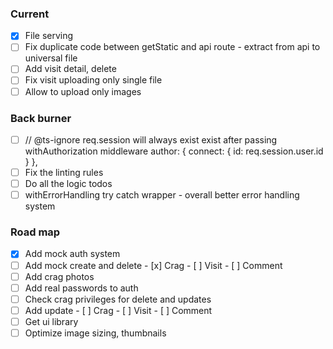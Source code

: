 ### Current

- [x] File serving
- [ ] Fix duplicate code between getStatic and api route - extract from api to universal file
- [ ] Add visit detail, delete
- [ ] Fix visit uploading only single file
- [ ] Allow to upload only images

### Back burner

- [ ] // @ts-ignore req.session will always exist exist after passing withAuthorization middleware
      author: { connect: { id: req.session.user.id } },
- [ ] Fix the linting rules
- [ ] Do all the logic todos
- [ ] withErrorHandling try catch wrapper - overall better error handling system

### Road map

- [x] Add mock auth system
- [ ] Add mock create and delete - [x] Crag - [ ] Visit - [ ] Comment
- [ ] Add crag photos
- [ ] Add real passwords to auth
- [ ] Check crag privileges for delete and updates
- [ ] Add update - [ ] Crag - [ ] Visit - [ ] Comment
- [ ] Get ui library
- [ ] Optimize image sizing, thumbnails
